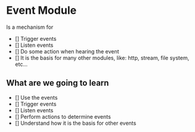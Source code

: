 # Event Module

Is a mechanism for
* [] Trigger events
* [] Listen events
* [] Do some action when hearing the event
* [] It is the basis for many other modules, like: http, stream, file system, etc...

## What are we going to learn

* [] Use the events
* [] Trigger events
* [] Listen events
* [] Perform actions to determine events
* [] Understand how it is the basis for other events